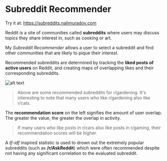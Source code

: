 # Subreddit Recommender

Try it at: https://subreddits.nalimuradov.com

Reddit is a site of communities called **subreddits** where users may discuss topics they share interest in, such as cooking or art.

My *Subreddit Recommender* allows a user to select a subreddit and find other communities that are likely to pique their interest. 

Recommended subreddits are determined by tracking the **liked posts of active users** on Reddit, and creating maps of overlapping likes and their corresponding subreddits.

![alt text](https://github.com/nalimuradov/Subreddit_Recommender/blob/master/static/rdt_rcmnd.png "gardening subreddit recommendations")

> Above are some recommended subreddits for r/gardening. It's interesting to note that many users who like r/gardening also like r/cats.

The **recommendation score** on the left signifies the amount of user overlap. The greater the value, the greater the overlap in activity.

> If many users who like posts in r/cars also like posts in r/gaming, their recommendation scores will be higher.

A *tf-idf* inspired statistic is used to drown out the extremely popular subreddits (such as **/r/AskReddit**) which were often recommended despite not having any significant correlation to the evaluated subreddit.



